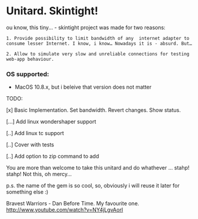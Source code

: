 # Unitard. Skintight!

ou know, this tiny... - skintight project was made for two reasons:

    1. Provide possibility to limit bandwidth of any  internet adapter to consume lesser Internet. I know, i know… Nowadays it is - absurd. But…
    
    2. Allow to simulate very slow and unreliable connections for testing web-app behaviour.

### OS supported:
- MacOS 10.8.x, but i beleive that version does not matter

TODO:

[x] Basic Implementation. Set bandwidth. Revert changes. Show status. 

[...] Add linux wondershaper support

[..] Add linux tc support

[..] Cover with tests

[..] Add option to zip command to add 


You are more than welcome to take this unitard and do whathever … stahp! stahp! Not this, oh mercy…


p.s. the name of the gem is so cool, so, obviously i will reuse it later for something else :)

Bravest Warriors - Dan Before Time. My favourite one.
<http://www.youtube.com/watch?v=NY4jLgvAorI>
  
